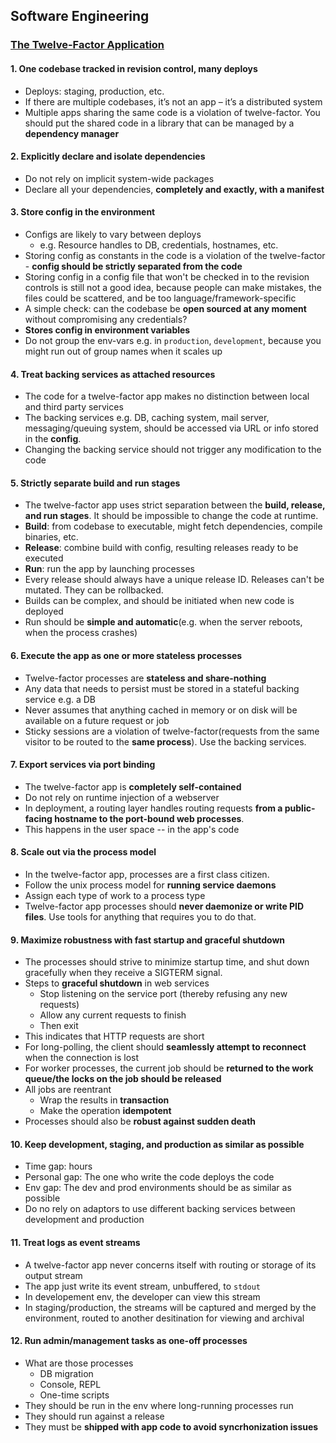 ## Software Engineering

### [The Twelve-Factor Application](http://12factor.net/)

#### 1. One codebase tracked in revision control, many deploys

* Deploys: staging, production, etc.
* If there are multiple codebases, it’s not an app – it’s a distributed system
* Multiple apps sharing the same code is a violation of twelve-factor. You should put the shared code in a library that can be managed by a **dependency manager**

#### 2. Explicitly declare and isolate dependencies

* Do not rely on implicit system-wide packages
* Declare all your dependencies, **completely and exactly, with a manifest**

#### 3. Store config in the environment

* Configs are likely to vary between deploys
  * e.g. Resource handles to DB, credentials, hostnames, etc.
* Storing config as constants in the code is a violation of the twelve-factor - **config should be strictly separated from the code**
* Storing config in a config file that won't be checked in to the revision controls is still not a good idea, because people can make mistakes, the files could be scattered, and be too language/framework-specific
* A simple check: can the codebase be **open sourced at any moment** without compromising any credentials?
* **Stores config in environment variables**
* Do not group the env-vars e.g. in `production`, `development`, because you might run out of group names when it scales up

#### 4. Treat backing services as attached resources

* The code for a twelve-factor app makes no distinction between local and third party services
* The backing services e.g. DB, caching system, mail server, messaging/queuing system, should be accessed via URL or info stored in the **config**.
* Changing the backing service should not trigger any modification to the code

#### 5. Strictly separate build and run stages

* The twelve-factor app uses strict separation between the **build, release, and run stages**. It should be impossible to change the code at runtime.
* **Build**: from codebase to executable, might fetch dependencies, compile binaries, etc.
* **Release**: combine build with config, resulting releases ready to be executed
* **Run**: run the app by launching processes
* Every release should always have a unique release ID. Releases can't be mutated. They can be rollbacked.
* Builds can be complex, and should be initiated when new code is deployed
* Run should be **simple and automatic**(e.g. when the server reboots, when the process crashes)

#### 6. Execute the app as one or more stateless processes

* Twelve-factor processes are **stateless and share-nothing**
* Any data that needs to persist must be stored in a stateful backing service e.g. a DB
* Never assumes that anything cached in memory or on disk will be available on a future request or job
* Sticky sessions are a violation of twelve-factor(requests from the same visitor to be routed to the **same process**). Use the backing services.


#### 7. Export services via port binding

* The twelve-factor app is **completely self-contained**
* Do not rely on runtime injection of a webserver
* In deployment, a routing layer handles routing requests **from a public-facing hostname to the port-bound web processes**.
* This happens in the user space -- in the app's code

#### 8. Scale out via the process model

* In the twelve-factor app, processes are a first class citizen.
* Follow the unix process model for **running service daemons**
* Assign each type of work to a process type
* Twelve-factor app processes should **never daemonize or write PID files**. Use tools for anything that requires you to do that.

#### 9. Maximize robustness with fast startup and graceful shutdown

* The processes should strive to minimize startup time, and shut down gracefully when they receive a SIGTERM signal.
* Steps to **graceful shutdown** in web services
  * Stop listening on the service port (thereby refusing any new requests)
  * Allow any current requests to finish
  * Then exit
* This indicates that HTTP requests are short
* For long-polling, the client should **seamlessly attempt to reconnect** when the connection is lost
* For worker processes, the current job should be **returned to the work queue/the locks on the job should be released**
* All jobs are reentrant
  * Wrap the results in **transaction**
  * Make the operation **idempotent**
* Processes should also be **robust against sudden death**

#### 10. Keep development, staging, and production as similar as possible

* Time gap: hours
* Personal gap: The one who write the code deploys the code
* Env gap: The dev and prod environments should be as similar as possible
* Do no rely on adaptors to use different backing services between development and production

#### 11. Treat logs as event streams

* A twelve-factor app never concerns itself with routing or storage of its output stream
* The app just write its event stream, unbuffered, to `stdout`
* In developement env, the developer can view this stream
* In staging/production, the streams will be captured and merged by the environment, routed to another desitination for viewing and archival

#### 12. Run admin/management tasks as one-off processes

* What are those processes
  * DB migration
  * Console, REPL
  * One-time scripts
* They should be run in the env where long-running processes run
* They should run against a release
* They must be **shipped with app code to avoid syncrhonization issues**
